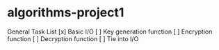 # algorithms-project1

General Task List
[x] Basic I/O
[ ] Key generation function
[ ] Encryption function
[ ] Decryption function
[ ] Tie into I/O
